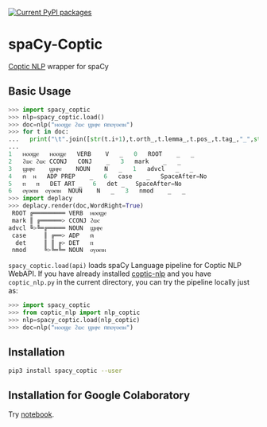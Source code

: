 [![Current PyPI packages](https://badge.fury.io/py/spacy-coptic.svg)](https://pypi.org/project/spacy-coptic/)

# spaCy-Coptic

[Coptic NLP](https://corpling.uis.georgetown.edu/coptic-nlp/) wrapper for spaCy

## Basic Usage

```py
>>> import spacy_coptic
>>> nlp=spacy_coptic.load()
>>> doc=nlp("ⲙⲟⲟϣⲉ ϩⲱⲥ ϣⲏⲣⲉ ⲙ̄ⲡⲟⲩⲟⲉⲓⲛ")
>>> for t in doc:
...   print("\t".join([str(t.i+1),t.orth_,t.lemma_,t.pos_,t.tag_,"_",str(0 if t.head==t else t.head.i+1),t.dep_,"_","_" if t.whitespace_ else "SpaceAfter=No"]))
...
1	ⲙⲟⲟϣⲉ	ⲙⲟⲟϣⲉ	VERB	V	_	0	ROOT	_	_
2	ϩⲱⲥ	ϩⲱⲥ	CCONJ	CONJ	_	3	mark	_	_
3	ϣⲏⲣⲉ	ϣⲏⲣⲉ	NOUN	N	_	1	advcl	_	_
4	ⲙ̄	ⲛ	ADP	PREP	_	6	case	_	SpaceAfter=No
5	ⲡ	ⲡ	DET	ART	_	6	det	_	SpaceAfter=No
6	ⲟⲩⲟⲉⲓⲛ	ⲟⲩⲟⲉⲓⲛ	NOUN	N	_	3	nmod	_	_
>>> import deplacy
>>> deplacy.render(doc,WordRight=True)
 ROOT ╔═════════ VERB  ⲙⲟⲟϣⲉ
 mark ║ ╔══════> CCONJ ϩⲱⲥ
advcl ╚>╚═╔═════ NOUN  ϣⲏⲣⲉ
 case     ║ ╔══> ADP   ⲙ̄
  det     ║ ║ ╔> DET   ⲡ
 nmod     ╚>╚═╚═ NOUN  ⲟⲩⲟⲉⲓⲛ
```

`spacy_coptic.load(api)` loads spaCy Language pipeline for Coptic NLP WebAPI. If you have already installed [coptic-nlp](https://github.com/CopticScriptorium/coptic-nlp) and you have `coptic_nlp.py` in the current directory, you can try the pipeline locally just as:

```py
>>> import spacy_coptic
>>> from coptic_nlp import nlp_coptic
>>> nlp=spacy_coptic.load(nlp_coptic)
>>> doc=nlp("ⲙⲟⲟϣⲉ ϩⲱⲥ ϣⲏⲣⲉ ⲙ̄ⲡⲟⲩⲟⲉⲓⲛ")
```

## Installation

```sh
pip3 install spacy_coptic --user
```

## Installation for Google Colaboratory

Try [notebook](https://colab.research.google.com/github/KoichiYasuoka/spaCy-Coptic/blob/master/spacy_coptic.ipynb).

